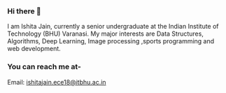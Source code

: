 ### Hi there 👋
I am Ishita Jain, currently a senior undergraduate at the Indian Institute of Technology (BHU) Varanasi. My major interests are Data Structures, Algorithms, Deep Learning, Image processing ,sports programming and web development.

### You can reach me at-
Email: ishitajain.ece18@itbhu.ac.in


<!--
**ishitajain123/ishitajain123** is a ✨ _special_ ✨ repository because its `README.md` (this file) appears on your GitHub profile.

Here are some ideas to get you started:

- 🔭 I’m currently working on ...
- 🌱 I’m currently learning ...
- 👯 I’m looking to collaborate on ...
- 🤔 I’m looking for help with ...
- 💬 Ask me about ...
- 📫 How to reach me: ...
- 😄 Pronouns: ...
- ⚡ Fun fact: ...
-->
